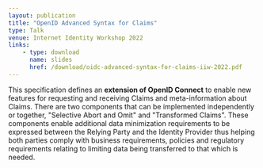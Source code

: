 ```yaml
---
layout: publication
title: "OpenID Advanced Syntax for Claims"
type: Talk
venue: Internet Identity Workshop 2022
links:
    - type: download
      name: slides
      href: /download/oidc-advanced-syntax-for-claims-iiw-2022.pdf
---
```


This specification defines an **extension of OpenID Connect** to enable new features for requesting and receiving Claims and meta-information about Claims. There are two components that can be implemented independently or together, "Selective Abort and Omit" and "Transformed Claims". These components enable additional data minimization requirements to be expressed between the Relying Party and the Identity Provider thus helping both parties comply with business requirements, policies and regulatory requirements relating to limiting data being transferred to that which is needed.

